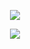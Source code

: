 <p align="center">
    <img src="https://github.com/solaris0115/NewRatkin/blob/master/About/Preview.jpg" />
</p>

<p align="center">
  <a href="https://github.com/jhjjgu0115/RimWorldModGuide/wiki">
    <img src="https://img.shields.io/badge/NewRatkin-1.6v-4BC51D.svg?style=flat" />
  </a>
</p>


